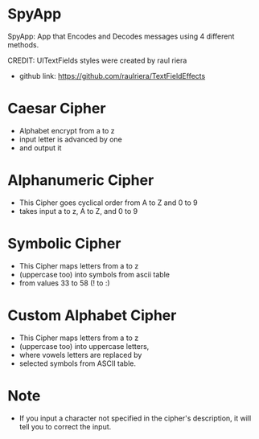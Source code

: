# SpyApp

SpyApp: App that Encodes and Decodes messages using 4 different methods.

 CREDIT: UITextFields styles were created by raul riera
 * github link: https://github.com/raulriera/TextFieldEffects
 
 
 # Caesar Cipher
 
  * Alphabet encrypt from a to z
  * input letter is advanced by one
  * and output it
  
  
# Alphanumeric Cipher

 * This Cipher goes cyclical order from A to Z and 0 to 9
 * takes input a to z, A to Z, and 0 to 9
 
 
# Symbolic Cipher

 * This Cipher maps letters from a to z
 * (uppercase too) into symbols from ascii table
 * from values 33 to 58 (! to :)
 
 
# Custom Alphabet Cipher

 * This Cipher maps letters from a to z
 * (uppercase too) into uppercase letters,
 * where vowels letters are replaced by
 * selected symbols from ASCII table.
 
 
 # Note
 - If you input a character not specified in the cipher's description,
 it will tell you to correct the input.
